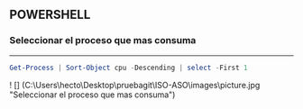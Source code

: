 ## POWERSHELL

### Seleccionar el proceso que mas consuma

---

```powershell
Get-Process | Sort-Object cpu -Descending | select -First 1
```
! [] (C:\Users\hecto\Desktop\pruebagit\ISO-ASO\images\picture.jpg "Seleccionar el proceso que mas consuma")